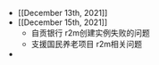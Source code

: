 - [[December 13th, 2021]]
- [[December 15th, 2021]]
    - 自贡银行 r2m创建实例失败的问题
    - 支援国民养老项目 r2m相关问题
- 
